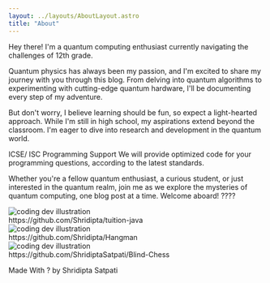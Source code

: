 ```yaml
---
layout: ../layouts/AboutLayout.astro
title: "About"
---
```


Hey there! I'm a quantum computing enthusiast currently navigating the challenges of 12th grade.

Quantum physics has always been my passion, and I'm excited to share my journey with you through this blog. From delving into quantum algorithms to experimenting with cutting-edge quantum hardware, I'll be documenting every step of my adventure. 

But don't worry, I believe learning should be fun, so expect a light-hearted approach. While I'm still in high school, my aspirations extend beyond the classroom. I'm eager to dive into research and development in the quantum world. 

ICSE/ ISC Programming Support
We will provide optimized code for your programming questions, according to the latest standards.

Whether you're a fellow quantum enthusiast, a curious student, or just interested in the quantum realm, join me as we explore the mysteries of quantum computing, one blog post at a time. Welcome aboard! ????

<div>
  <img src="https://logos-world.net/wp-content/uploads/2022/07/Java-Logo-700x394.png" class="sm:w-1/2 mx-auto" alt="coding dev illustration">
</div>
https://github.com/Shridipta/tuition-java

<div>
  <img src="https://c4.wallpaperflare.com/wallpaper/448/929/193/flat-retro-snes-game-controller-wallpaper-preview.jpg" class="sm:w-1/2 mx-auto" alt="coding dev illustration">
</div>
https://github.com/Shridipta/Hangman

<div>
  <img src="https://c4.wallpaperflare.com/wallpaper/437/445/109/minimalism-ai-art-simple-background-vector-mountains-hd-wallpaper-preview.jpg" class="sm:w-1/2 mx-auto" alt="coding dev illustration">
</div>
https://github.com/ShridiptaSatpati/Blind-Chess



Made With ? by Shridipta Satpati

<!-- AstroPaper is a minimal, responsive and SEO-friendly Astro blog theme. I designed and crafted this based on [my personal blog](https://satnaing.dev/blog).

This theme is aimed to be accessible out of the box. Light and dark mode are supported by
default and additional color schemes can also be configured.

This theme is self-documented \_ which means articles/posts in this theme can also be considered as documentations. So, see the documentation for more info.

<div>
  <img src="/assets/dev.svg" class="sm:w-1/2 mx-auto" alt="coding dev illustration">
</div>

## Tech Stack

This theme is written in vanilla JavaScript (+ TypeScript for type checking) and a little bit of ReactJS for some interactions. TailwindCSS is used for styling; and Markdown is used for blog contents.

## Features

Here are certain features of this site.

- fully responsive and accessible
- SEO-friendly
- light & dark mode
- fuzzy search
- super fast performance
- draft posts
- pagination
- sitemap & rss feed
- highly customizable

If you like this theme, you can star/contribute to the [repo](https://github.com/satnaing/astro-paper).  
Or you can even give any feedback via my [email](mailto:contact@satnaing.dev). -->
